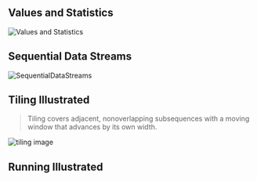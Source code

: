 ## Values and Statistics

![Values and Statistics](https://github.com/JeffreySarnoff/WindowedFunctions.jl/assets/1682118/c0c7b638-9ab9-42de-9c76-63ef36ba3772)

## Sequential Data Streams

![SequentialDataStreams](https://github.com/JeffreySarnoff/WindowedFunctions.jl/assets/1682118/793573ea-5f32-4420-b434-4cac2501df1b)

## Tiling Illustrated

> Tiling covers adjacent, nonoverlapping subsequences
> with a moving window that advances by its own width.

![tiling image](https://github.com/JeffreySarnoff/WindowedFunctions.jl/assets/1682118/ace2ba08-0b04-4e61-93e8-8a663a908e73)

## Running Illustrated


